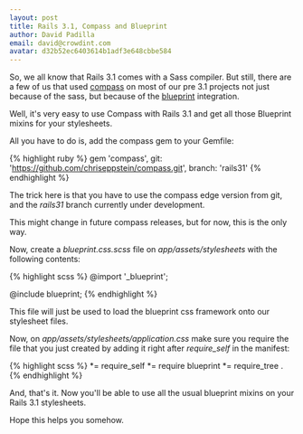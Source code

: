 ```yaml
---
layout: post
title: Rails 3.1, Compass and Blueprint
author: David Padilla
email: david@crowdint.com
avatar: d32b52ec6403614b1adf3e648cbbe584
---
```


So, we all know that Rails 3.1 comes with a Sass compiler. But still,
there are a few of us that used [compass](http://compass-style.org/) on
most of our pre 3.1 projects not just
because of the sass, but because of the [blueprint](http://www.blueprintcss.org/)
integration.

Well, it's very easy to use Compass with Rails 3.1 and get all those
Blueprint mixins for your stylesheets.

All you have to do is, add the compass gem to your Gemfile:

{% highlight ruby %}
gem 'compass', git: 'https://github.com/chriseppstein/compass.git',
    branch: 'rails31'
{% endhighlight %}

The trick here is that you have to use the compass edge version from git, and
the *rails31* branch currently under development.

This might change in future compass releases, but for now, this is the
only way.

Now, create a *blueprint.css.scss* file on *app/assets/stylesheets* with
the following contents:

{% highlight scss %}
  @import '_blueprint';

  @include blueprint;
{% endhighlight %}

This file will just be used to load the blueprint css framework onto our
stylesheet files.

Now, on *app/assets/stylesheets/application.css* make sure you require
the file that you just created by adding it right after *require_self*
in the manifest:

{% highlight scss %}
  *= require_self
  *= require blueprint
  *= require_tree .
{% endhighlight %}

And, that's it. Now you'll be able to use all the usual blueprint mixins
on your Rails 3.1 stylesheets.

Hope this helps you somehow.
